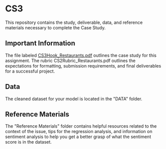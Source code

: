 # CS3

This repository contains the study, deliverable, data, and reference materials necessary to complete the Case Study.

## Important Information
The file labeled [CS3Hook_Restaurants.pdf](https://github.com/alicevadney/CS3/blob/e8e8cd23c9f32adc80b45046b602bc09a99a4abd/CS3Hook_Restaurants.pdf) outlines the case study for this assignment. The rubric CS2Rubric_Restaurants.pdf outlines the expectations for formatting, submission requirements, and final deliverables for a successful project.

## Data
The cleaned dataset for your model is located in the "DATA" folder.

## Reference Materials
The "Reference Materials" folder contains helpful resources related to the context of the issue, tips for the regression analysis, and information on sentiment analysis to help you get a better grasp of what the sentiment score is in the dataset.
